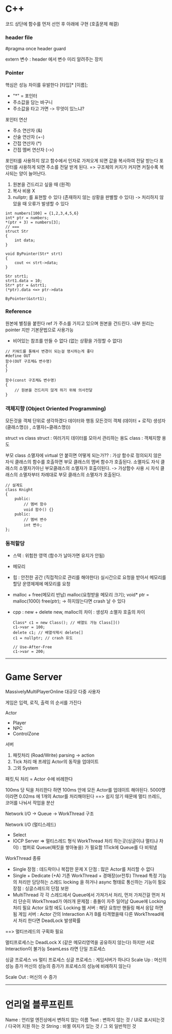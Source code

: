 # **C++**
코드 상단에 함수를 먼저 선언 후 아래에 구현 (호출문제 해결)

### header file
#pragma once
header guard

extern 변수 : header 에서 변수 미리 알려주는 장치

### Pointer
핵심은 성능 차이를 유발한다
[타입]* [이름];
- "*" = 포인터
- 주소값을 담는 바구니
- 주소값을 타고 가면 -> 무엇이 있느냐?

포인터 연산
- 주소 연산자 (&)
- 산술 연산자 (+-)
- 간접 연산자 (*)
- 간접 멤버 연산자 (->)

포인터를 사용하지 않고 함수에서 인자로 가져오게 되면 값을 복사하여 전달 받는다
포인터를 사용하게 되면 주소를 전달 받게 된다.
=> 구조체의 커지가 커지면 커질수록 복사되는 양이 늘어난다.
1) 원본을 건드리고 싶을 때 (원격)
2) 복사 비용 X
3) nullptr; 를 표현할 수 있다 (존재하지 않는 상황을 판별할 수 있다)
-> 처리하지 않았을 때 오류가 발생할 수 있다
```
int numbers[100] = {1,2,3,4,5,6}
int* ptr = numbers;
*(ptr + 3) = numbers[3];
// ===
struct Str
{
    int data;
}

void ByPointer(Str* strt)
{
    cout << strt->data;
}

Str strt1;
strt1.data = 10;
Str* ptr = &strt1;
(*ptr).data <=> ptr->data

ByPointer(&strt1);

```

### Reference
원본에 별칭을 붙힌다
ref 가 주소를 가지고 있으며 원본을 건드린다.
내부 원리는 pointer 지만 기본문법으로 사용가능
- 비어있는 참조를 만들 수 없다 (없는 상황을 가정할 수 없다)
```
// 키워드를 통해서 변경이 되는걸 명시하는게 좋다
#define OUT
함수(OUT 구조체& 변수명)
{
}

함수(const 구조체& 변수명)
{
    // 원본을 건드리지 않게 하기 위해 의사전달
}
```

### 객체지향 (Object Oriented Programming)
모든것을 객체 단위로 생각하겠다
데이터와 행동 모든것이 객체 (데이터 + 로직)
생성자(클래스명()) , 소멸자(~클래스명())

struct vs class
struct : 여러가지 데이터를 모아서 관리하는 용도
class : 객체지향 용도

부모 class 소멸자에 virtual 안 붙히면 어떻게 되는가??
: 가상 함수로 정의되지 않은 자식 클래스의 함수를 호출하면 부모 클래스의 멤버 함수가 호출된다.
소멸자도 자식 클래스의 소멸자가아닌 부모클래스의 소멸자가 호출이된다.
-> 가상함수 사용 시 자식 클래스의 소멸자부터 차례대로 부모 클래스의 소멸자가 호출된다.
```
// 설계도
class Knight
{
    public:
        // 멤버 함수
        void 함수() {}
    public:
        // 멤버 변수
        int 변수;
};
```

### 동적할당
- 스택 : 위험한 영역 (함수가 날아가면 유지가 안됨)
- 메모리
- 힙 : 안전한 공간 (직접적으로 관리를 해야한다)
실시간으로 요청을 받아서 메모리를 할당
운영체제에 메모리를 요청
- malloc + free(메모리 반납)
  malloc(요청받을 메모리 크기);
  void* ptr = malloc(1000)
  free(ptr); -> 하지않는다면 crash 날 수 있다

- cpp : new + delete
  new, malloc의 차이 : 생성자 소멸자 호출의 차이
  ```
  Class* c1 = new Class(); // 배열도 가능 Class[]()
  c1->var = 100;
  delete c1; // 배열삭제시 delete[]
  c1 = nullptr; // crash 유도

  // Use-After-Free
  c1->var = 200;
  ```
---

# **Game Server**
MassivelyMultiPlayerOnline
대규모 다중 사용자

게임은 입력, 로직, 출력 의 순서를 가진다

Actor
- Player
- NPC
- ControlZone

서버
1. 패킷처리 (Road/Write)
parsing -> action
2. Tick 처리
매 프레임 Actor의 동작을 업데이트
3. 그외 System

패킷,틱 처리 = Actor 수에 비례한다

100ms 당 틱을 처리한다 하면 100ms 안에 모든 Actor를 업데이트 해야된다.
5000명이라면 0.02ms 에 1개의 Actor를 처리해야된다
==> 쉽지 않기 때문에 멀티 쓰레드, 코어를 나눠서 작업을 분산

Network I/O -> Queue -> WorkThread 구조

Network I/O (멀티스레드)
- Select
- IOCP Server => 멀티스레드 형식
WorkThread 처리 하는곳(싱글이냐 멀티냐 차이)
: 범퍼로 Queue(패킷을 쌓아놓을) 가 필요함 1Tick에 Queue를 다 비워냄

WorkThread 종류
- Single
장점 : 데드락이나 복잡한 문제 X
단점 : 많은 Actor를 처리할 수 없다
- Single + Dedicate (+A)
기존 WorkThread + 경매장(or전투) Thread
특정 기능의 처리만 담당하는 스레드 locking 을 하거나 async 형태로 통신하는 기능이 필요
장점 : 싱글스레드의 단점 보완
- MultiThread
각 각 스레드에서 Queue에서 가져가서 처리, 먼저 가져간걸 먼저 처리
단순히 WorkThread가 여러개
문제점 : 충돌이 자주 일어남
Queue에 Locking 처리 필요
Actor 요청 에도 Locking
웹 서버 : 해당 요청만 핸들링 해서 응답 하면됨
게임 서버 : Actor 간의 Interaction
A가 B를 타격했을때 다른 WorkThread에서 처리 한다면 DeadLock 발생확률

==> 멀티쓰레드의 구획화 필요

멀티프로세스는 DeadLock X (같은 메모리영역을 공유하지 않는다) 하지만 서로 Interaction이 불가능
SeamLess 라면 단일 프로세스


싱글 프로세스 vs 멀티 프로세스
싱글 프로세스 : 게임서버가 하나다
Scale Up : 머신의 성능 증가
머신의 성능의 증가가 프로세스의 성능에 비례하지 않는다

Scale Out : 머신의 수 증가

---

# **언리얼 블루프린트**
Name : 언리얼 엔진상에서 변하지 않는 이름
Text : 변하지 않는 것 / UI로 표시되는것 / 다국어 지원 하는 것
String : 바뀔 여지가 있는 것 / 그 외 일반적인 것
